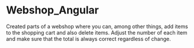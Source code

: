 # Webshop_Angular

Created parts of a webshop where you can, among other things, add items to the shopping cart and also delete items. Adjust the number of each item and make sure that the total is always correct regardless of change.

